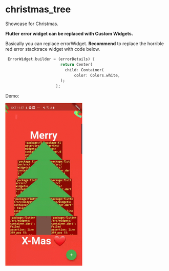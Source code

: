 # christmas_tree

Showcase for Christmas.


**Flutter error widget can be replaced with Custom Widgets.**

Basically you can replace errorWidget.
**Recommend** to replace the horrible red error stacktrace widget with code below.

```dart
 ErrorWidget.builder = (errorDetails) {
                        return Center(
                          child: Container(
                              color: Colors.white,
                        );
                      };
```


Demo:

![tree_demo](./gif/tree_demo.gif)